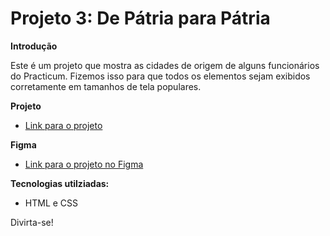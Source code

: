 # Projeto 3: De Pátria para Pátria

**Introdução**    
  
Este é um projeto que mostra as cidades de origem de alguns funcionários do Practicum. Fizemos isso para que todos os elementos sejam exibidos corretamente em tamanhos de tela populares. 

**Projeto**

* [Link para o projeto](https://lucascdiniz.github.io/web_project_3_ptbr/)
  
**Figma**  
  
* [Link para o projeto no Figma](https://www.figma.com/file/GrMXsb1nThoKf3LFc42Bbh/WEB%2C-Sprint-3-%3A-De-P%C3%A1tria-para-P%C3%A1tria-%7C-desktop-%2B-mobile?node-id=0%3A1)  
  
**Tecnologias utilziadas:**

- HTML e CSS
  
Divirta-se!   
